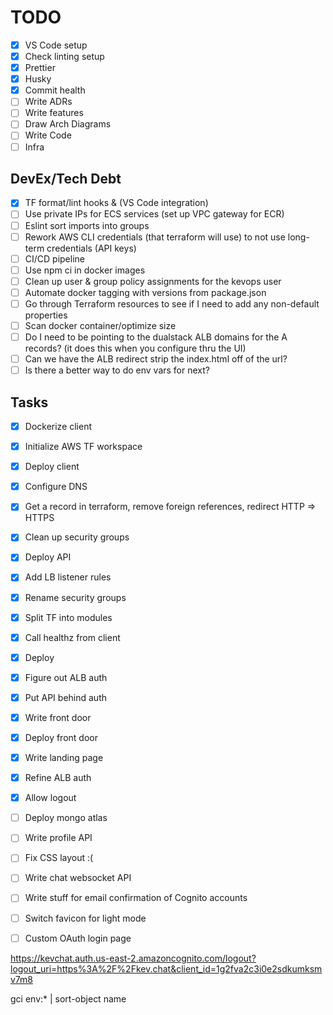 # TODO

- [x] VS Code setup
- [x] Check linting setup
- [x] Prettier
- [x] Husky
- [x] Commit health
- [ ] Write ADRs
- [ ] Write features
- [ ] Draw Arch Diagrams
- [ ] Write Code
- [ ] Infra

## DevEx/Tech Debt

- [x] TF format/lint hooks & (VS Code integration)
- [ ] Use private IPs for ECS services (set up VPC gateway for ECR)
- [ ] Eslint sort imports into groups
- [ ] Rework AWS CLI credentials (that terraform will use) to not use long-term credentials (API keys)
- [ ] CI/CD pipeline
- [ ] Use npm ci in docker images
- [ ] Clean up user & group policy assignments for the kevops user
- [ ] Automate docker tagging with versions from package.json
- [ ] Go through Terraform resources to see if I need to add any non-default properties
- [ ] Scan docker container/optimize size
- [ ] Do I need to be pointing to the dualstack ALB domains for the A records? (it does this when you configure thru the UI)
- [ ] Can we have the ALB redirect strip the index.html off of the url?
- [ ] Is there a better way to do env vars for next?

## Tasks

- [x] Dockerize client
- [x] Initialize AWS TF workspace
- [x] Deploy client
- [x] Configure DNS
- [x] Get a record in terraform, remove foreign references, redirect HTTP => HTTPS
- [x] Clean up security groups
- [x] Deploy API
- [x] Add LB listener rules
- [x] Rename security groups
- [x] Split TF into modules
- [x] Call healthz from client
- [x] Deploy
- [x] Figure out ALB auth
- [x] Put API behind auth
- [x] Write front door
- [x] Deploy front door
- [x] Write landing page
- [x] Refine ALB auth
- [x] Allow logout
- [ ] Deploy mongo atlas
- [ ] Write profile API
- [ ] Fix CSS layout :(
- [ ] Write chat websocket API
- [ ] Write stuff for email confirmation of Cognito accounts

- [ ] Switch favicon for light mode
- [ ] Custom OAuth login page

https://kevchat.auth.us-east-2.amazoncognito.com/logout?logout_uri=https%3A%2F%2Fkev.chat&client_id=1g2fva2c3i0e2sdkumksmv7m8

gci env:\* | sort-object name
